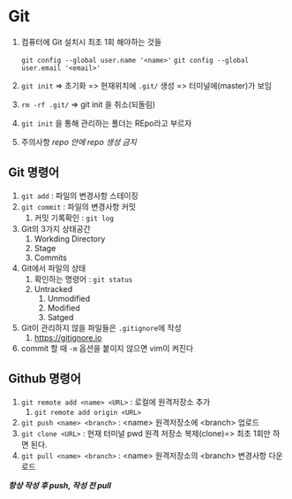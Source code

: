 # Git
1. 컴퓨터에 Git 설치시 최초 1회 해야하는 것들
    
     `git config --global user.name '<name>'`
     `git config --global user.email '<email>'`
2. `git init` => 초기화 => 현재위치에 `.git/` 생성 => 터미널에(master)가 보임
3. `rm -rf .git/` => git init 을 취소(되돌림)
4. `git init` 을 통해 관리하는 폴더는 REpo라고 부르자
5. 주의사항 *repo 안에 repo 생성 금지*


## Git 명령어
1. `git add` : 파일의 변경사항 스테이징
2. `git commit` : 파일의 변경사항 커밋
   1. 커밋 기록확인 : `git log`
3. Git의 3가지 상태공간
   1. Workding Directory
   2. Stage
   3. Commits
4. Git에서 파일의 상태
   1. 확인하는 명령어 : `git status`
   2. Untracked
      1. Unmodified
      2. Modified
      3. Satged
5. Git이 관리하지 않을 파일들은 `.gitignore`에 작성
   1. https://gitignore.io
6. commit 할 때 `-m` 옵션을 붙이지 않으면 vim이 켜진다

## Github 명령어
1. `git remote add <name> <URL>` : 로컬에 원격저장소 추가
   1. `git remote add origin <URL>`
2. `git push <name> <branch>` : \<name> 원격저장소에 \<branch> 업로드
3. `git clone <URL>` : 현재 터미널 pwd 원격 저장소 복제(clone)=> 최초 1회만 하면 된다.
4. `git pull <name> <branch>` : \<name> 원격저장소의 \<branch> 변경사항 다운로드

**_항상 작성 후 push, 작성 전 pull_**
